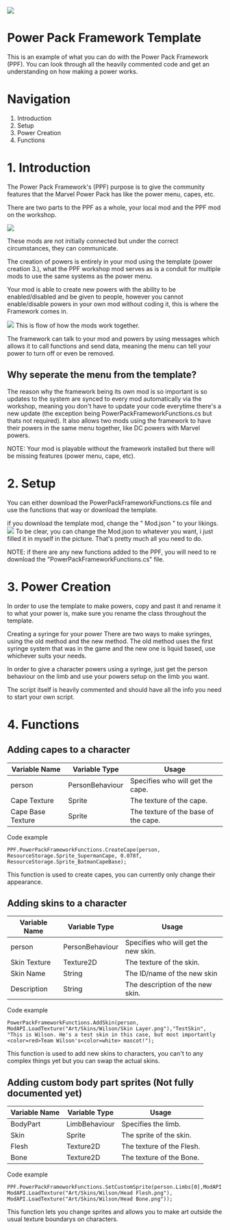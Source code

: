 
![](https://i.imgur.com/l2pe9l4.png)
# Power Pack Framework Template
This is an example of what you can do with the Power Pack Framework (PPF).
You can look through all the heavily commented code and get an understanding on how making a power works.

# Navigation
1. Introduction
2. Setup
3. Power Creation
4. Functions


# 1. Introduction
The Power Pack Framework's (PPF) purpose is to give the community features that the Marvel Power Pack has like the power menu, capes, etc.

There are two parts to the PPF as a whole, your local mod and the PPF mod on the workshop.


![](https://i.imgur.com/sK5g0RE.png)

These mods are not initially connected but under the correct circumstances, they can communicate.

The creation of powers is entirely in your mod using the template (power creation 3.), what the PPF workshop mod serves as is a conduit for multiple mods to use the same systems as the power menu.



Your mod is able to create new powers with the ability to be enabled/disabled and be given to people, however you cannot enable/disable powers in your own mod without coding it, this is where the Framework comes in.

![](https://i.imgur.com/mZ5ZIyd.png)
This is flow of how the mods work together.


The framework can talk to your mod and powers by using messages which allows it to call functions and send data, meaning the menu can tell your power to turn off or even be removed.

## Why seperate the menu from the template?


The reason why the framework being its own mod is so important is so updates to the system are synced to every mod automatically via the workshop, meaning you don't have to update your code everytime there's a new update (the exception being PowerPackFrameworkFunctions.cs but thats not required).
It also allows two mods using the framework to have their powers in the same menu together, like DC powers with Marvel powers.

NOTE: Your mod is playable without the framework installed but there will be missing features (power menu, cape, etc).
# 2. Setup
You can either download the PowerPackFrameworkFunctions.cs file and use the functions that way or download the template.

if you download the template mod, change the " Mod.json " to your likings.
![](https://i.imgur.com/Zxz9bbn.png)
To be clear, you can change the Mod.json to whatever you want, i just filled it in myself in the picture. That's pretty much all you need to do.

NOTE: if there are any new functions added to the PPF, you will need to re download the "PowerPackFrameworkFunctions.cs" file.
# 3. Power Creation
In order to use the template to make powers, copy and past it and rename it to what your power is, make sure you rename the class throughout the template.

Creating a syringe for your power
There are two ways to make syringes, using the old method and the new method. The old method uses the first syringe system that was in the game and the new one is liquid based, use whichever suits your needs. 

In order to give a character powers using a syringe, just get the person behaviour on the limb and use your powers setup on the limb you want.


The script itself is heavily commented and should have all the info you need to start your own script.

# 4. Functions
## Adding capes to a character

| Variable Name | Variable Type|Usage|
| ------------- | ------------- | ------------- |
| person | PersonBehaviour | Specifies who will get the cape.|
| Cape Texture | Sprite |The texture of the cape.|
| Cape Base Texture | Sprite |The texture of the base of the cape.|

Code example



    PPF.PowerPackFrameworkFunctions.CreateCape(person, ResourceStorage.Sprite_SupermanCape, 0.078f, ResourceStorage.Sprite_BatmanCapeBase);

This function is used to create capes, you can currently only change their appearance. 

## Adding skins to a character

| Variable Name | Variable Type|Usage|
| ------------- | ------------- | ------------- |
| person | PersonBehaviour | Specifies who will get the new skin.|
| Skin Texture | Texture2D |The texture of the skin.|
| Skin Name | String |The ID/name of the new skin|
| Description | String |The description of the new skin.|

Code example



    PowerPackFrameworkFunctions.AddSkin(person, ModAPI.LoadTexture("Art/Skins/Wilson/Skin Layer.png"),"TestSkin", "This is Wilson. He's a test skin in this case, but most importantly <color=red>Team Wilson's<color=white> mascot!");

This function is used to add new skins to characters, you can't to any complex things yet but you can swap the actual skins.

## Adding custom body part sprites (Not fully documented yet)

| Variable Name | Variable Type|Usage|
| ------------- | ------------- | ------------- |
| BodyPart | LimbBehaviour | Specifies the limb.|
| Skin | Sprite |The sprite of the skin.|
| Flesh | Texture2D |The texture of the Flesh.|
| Bone | Texture2D |The texture of the Bone.|

Code example



    PPF.PowerPackFrameworkFunctions.SetCustomSprite(person.Limbs[0],ModAPI.LoadSprite("Art/Skins/Wilson/Head.png"), ModAPI.LoadTexture("Art/Skins/Wilson/Head Flesh.png"), ModAPI.LoadTexture("Art/Skins/Wilson/Head Bone.png"));

This function lets you change sprites and allows you to make art outside the usual texture boundarys on characters.
